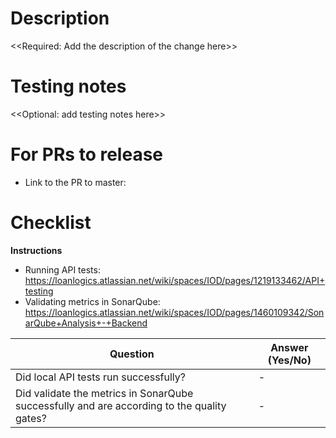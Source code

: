 # Description

<<Required: Add the description of the change here>>

# Testing notes

<<Optional: add testing notes here>>

# For PRs to release

- Link to the PR to master:

# Checklist

**Instructions**

- Running API tests: https://loanlogics.atlassian.net/wiki/spaces/IOD/pages/1219133462/API+testing
- Validating metrics in SonarQube: https://loanlogics.atlassian.net/wiki/spaces/IOD/pages/1460109342/SonarQube+Analysis+-+Backend

| Question | Answer (Yes/No) |
| --- | --- |
| Did local API tests run successfully? | - |
| Did validate the metrics in SonarQube successfully and are according to the quality gates? | - |
